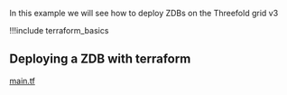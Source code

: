 In this example we will see how to deploy ZDBs on the Threefold grid v3

!!!include terraform_basics


## Deploying a ZDB with terraform

[main.tf](https://github.com/threefoldtech/terraform-provider-grid/raw/development/examples/resources/disks/main.tf ':include :type=code')

